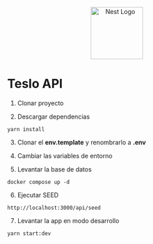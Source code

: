 <p align="center">
  <a href="http://nestjs.com/" target="blank"><img src="https://nestjs.com/img/logo-small.svg" width="120" alt="Nest Logo" /></a>
</p>

# Teslo API

1. Clonar proyecto

2. Descargar dependencias

```
yarn install
```
3. Clonar el __env.template__ y renombrarlo a __.env__

4. Cambiar las variables de entorno

5. Levantar la base de datos

```
docker compose up -d
```

6. Ejecutar SEED

```
http://localhost:3000/api/seed
```

7. Levantar la app en modo desarrollo

```
yarn start:dev
```

